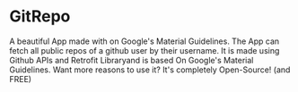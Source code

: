 # GitRepo
A beautiful App made with on Google's Material Guidelines. The App can fetch all public repos of a github user by their username. It is made using Github APIs and Retrofit Libraryand is based On Google's Material Guidelines. Want more reasons to use it? It's completely Open-Source! (and FREE)


